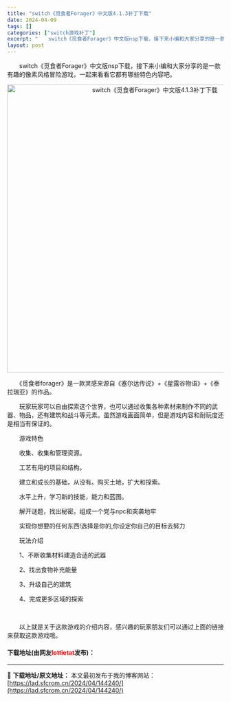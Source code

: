 ```yaml
---
title: "switch《觅食者Forager》中文版4.1.3补丁下载"
date: 2024-04-09
tags: []
categories: ["switch游戏补丁"]
excerpt: "　　switch《觅食者Forager》中文版nsp下载，接下来小编和大家分享的是一款有趣的像素风格冒险游戏，一起来看看它都有哪些特色内容吧。 　　《觅食者forager》是一款灵感来源自《塞尔达传说》+《星露谷物语》+《泰拉瑞亚》的作品。 　　玩家玩家可以自由探索这个世界，也可以通过收集各种素材来&hellip;"
layout: post
---
```


 <p>　　switch《觅食者Forager》中文版nsp下载，接下来小编和大家分享的是一款有趣的像素风格冒险游戏，一起来看看它都有哪些特色内容吧。</p> <p align="center"><img align="" border="0" src="https://lad.sfcrom.cn/wp-content/uploads/2024/04/20240409_661529df103e9.webp" width="671" alt="switch《觅食者Forager》中文版4.1.3补丁下载" /></p> <p>　　《觅食者forager》是一款灵感来源自《塞尔达传说》+《星露谷物语》+《泰拉瑞亚》的作品。</p> <p>　　玩家玩家可以自由探索这个世界，也可以通过收集各种素材来制作不同的武器、物品，还有建筑和战斗等元素。虽然游戏画面简单，但是游戏内容和耐玩度还是相当有保证的。</p> <p>　　游戏特色</p> <p>　　收集、收集和管理资源。</p> <p>　　工艺有用的项目和结构。</p> <p>　　建立和成长的基础，从没有。购买土地，扩大和探索。</p> <p>　　水平上升，学习新的技能，能力和蓝图。</p> <p>　　解开谜题，找出秘密。组成一个党与npc和突袭地牢</p> <p>　　实现你想要的任何东西!选择是你的,你设定你自己的目标去努力</p> <p>　　玩法介绍</p> <p>　　1、不断收集材料建造合适的武器</p> <p>　　2、找出食物补充能量</p> <p>　　3、升级自己的建筑</p> <p>　　4、完成更多区域的探索</p> <p>&nbsp;</p> <p>　　以上就是关于这款游戏的介绍内容，感兴趣的玩家朋友们可以通过上面的链接来获取这款游戏哦。</p> <p><h4>下载地址(由网友<font color="red">lottietat</font>发布)：</h4></p> 

---
📖 **下载地址/原文地址：** 本文最初发布于我的博客网站：[https://lad.sfcrom.cn/2024/04/144240/](https://lad.sfcrom.cn/2024/04/144240/)
